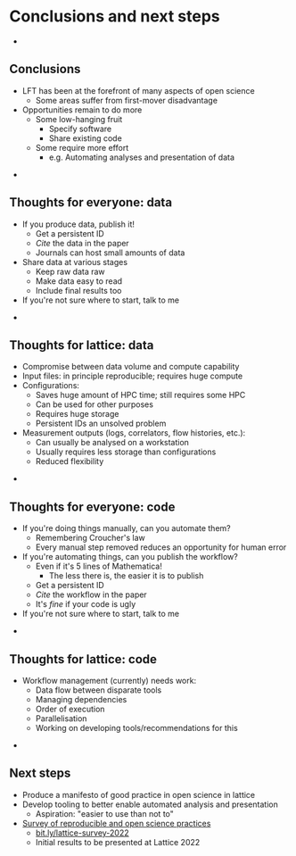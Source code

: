 # Conclusions and next steps

-

## Conclusions

* LFT has been at the forefront of many aspects of open science
  * Some areas suffer from first-mover disadvantage
* Opportunities remain to do more
  * Some low-hanging fruit
    * Specify software
    * Share existing code
  * Some require more effort
    * e.g. Automating analyses and presentation of data

-

## Thoughts for everyone: data

* If you produce data, publish it!
  * Get a persistent ID
  * _Cite_ the data in the paper
  * Journals can host small amounts of data
* Share data at various stages
  * Keep raw data raw
  * Make data easy to read
  * Include final results too
* If you're not sure where to start, talk to me

-

## Thoughts for lattice: data

* Compromise between data volume and compute capability
* Input files: in principle reproducible; requires huge compute
* Configurations:
  * Saves huge amount of HPC time; still requires some HPC
  * Can be used for other purposes
  * Requires huge storage
  * Persistent IDs an unsolved problem
* Measurement outputs (logs, correlators, flow histories, etc.):
  * Can usually be analysed on a workstation
  * Usually requires less storage than configurations
  * Reduced flexibility

-

## Thoughts for everyone: code

* If you're doing things manually, can you automate them?
  * Remembering Croucher's law
  * Every manual step removed reduces an opportunity for human error
* If you're automating things, can you publish the workflow?
  * Even if it's 5 lines of Mathematica!
    * The less there is, the easier it is to publish
  * Get a persistent ID
  * _Cite_ the workflow in the paper
  * It's _fine_ if your code is ugly
* If you're not sure where to start, talk to me

-

## Thoughts for lattice: code

* Workflow management (currently) needs work:
  * Data flow between disparate tools
  * Managing dependencies
  * Order of execution
  * Parallelisation
  * Working on developing tools/recommendations for this

-

## Next steps

* Produce a manifesto of good practice in open science in lattice
* Develop tooling to better enable automated analysis and presentation
  * Aspiration: "easier to use than not to"
* [Survey of reproducible and open science practices](lattice-survey)
  * [bit.ly/lattice-survey-2022](lattice-survey)
  * Initial results to be presented at Lattice 2022


[lattice-survey]: https://bit.ly/lattice-survey-2022
